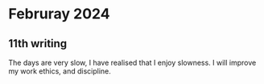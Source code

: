 
# Februray 2024

## 11th writing

The days are very slow, I have realised that I enjoy slowness. I will improve my work ethics, and discipline.

